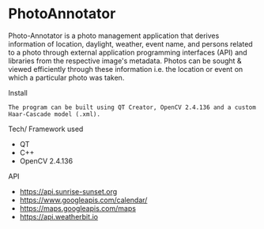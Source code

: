 # PhotoAnnotator

Photo-Annotator is a photo management application that derives information of location, daylight, weather, event name, and persons related to a photo through external application programming interfaces (API) and libraries from the respective image's metadata. Photos can be sought & viewed efficiently through these information i.e. the location or event on which a particular photo was taken.


Install
```
The program can be built using QT Creator, OpenCV 2.4.136 and a custom Haar-Cascade model (.xml).
```


Tech/ Framework used
- QT
- C++
- OpenCV 2.4.136


API
- https://api.sunrise-sunset.org
- https://www.googleapis.com/calendar/
- https://maps.googleapis.com/maps
- https://api.weatherbit.io
